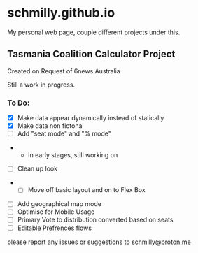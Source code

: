 # schmilly.github.io

My personal web page, couple different projects under this. 

## Tasmania Coalition Calculator Project

Created on Request of 6news Australia

Still a work in progress.

### To Do:
- [X] Make data appear dynamically instead of statically
- [X] Make data non fictonal 
- [ ] Add "seat mode" and "% mode"
- - In early stages, still working on
- [ ] Clean up look
- - [ ] Move off basic layout and on to Flex Box
- [ ] Add geographical map mode 
- [ ] Optimise for Mobile Usage
- [ ] Primary Vote to distribution converted based on seats
- [ ] Editable Prefrences flows

please report any issues or suggestions to schmilly@proton.me
